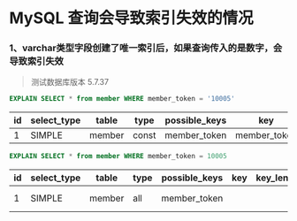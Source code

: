 # MySQL 查询会导致索引失效的情况

 
 
### 1、varchar类型字段创建了唯一索引后，如果查询传入的是数字，会导致索引失效
> 测试数据库版本 5.7.37
```sql
EXPLAIN SELECT * from member WHERE member_token = '10005'
```
| id  | select_type | table  | type  | possible_keys | key          | key_len | ref   | rows | filtered |
|-----|-------------|--------|-------|---------------|--------------|---------|-------|------|----------|
| 1   | SIMPLE      | member | const | member_token  | member_token | 242     | const | 1    | 100.00   |

```sql
EXPLAIN SELECT * from member WHERE member_token = 10005
```
| id  | select_type | table  | type | possible_keys | key | key_len | ref | rows | filtered | extra       |
|-----|-------------|--------|------|---------------|-----|---------|-----|------|----------|-------------|
| 1   | SIMPLE      | member | all  | member_token  |     |         |     | 9    | 11.11    | Using where |
